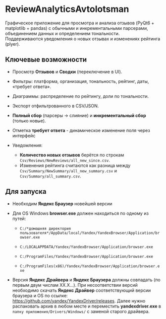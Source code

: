 # ReviewAnalyticsAvtolotsman

Графическое приложение для просмотра и анализа отзывов (PyQt6 + matplotlib + pandas) с обычными и инкрементальными парсерами, объединением данных и определением тональности.  
Поддерживаются уведомления о новых отзывах и изменениях рейтинга (plyer).

## Ключевые возможности

- Просмотр **Отзывов** и **Сводки** (переключение в UI).
- Фильтры: платформа, организация, тональность, рейтинг, даты, «требует ответа».
- Диаграммы: распределение по рейтингу, доли по тональности.
- Экспорт отфильтрованного в CSV/JSON.
- **Полный сбор** (парсеры → слияние) и **инкрементальный сбор** (только новые).

- Отметка **требует ответа** - динамическое изменение поля через интерфейс
- Уведомления:
  - **Количество новых отзывов** берётся по строкам `Csv/Reviews/NewReviews/all_new_since.csv`.
  - Изменения рейтинга считаются как разница между `Csv/Summary/NewSummary/all_new_summary.csv` и `Csv/Summary/all_summary.csv`.

## Для запуска
- Необходим **Яндекс Браузер** новейшей версии

- Для OS Windows **browser.exe** должен находиться по одному из путей:
  - `C:/*домашняя директория пользователя*/AppData/local/Yandex/YandexBrowser/Application/browser.exe`
  - `C:/LOCALAPPDATA/Yandex/YandexBrowser/Application/browser.exe`
  - `C:/ProgramFiles/Yandex/YandexBrowser/Application/browser.exe`

  - `C:/ProgramFiles(x86)/Yandex/YandexBrowser/Application/browser.exe`

- Версия **Яндекс Драйвера** и **Яндекс Браузера** должны совпадать (по первым двум числам XX.X...). При несоответствии версий необходимо скачать **Яндекс Драйвер** соответствующий версии браузера и OS по ссылке: https://github.com/yandex/YandexDriver/releases. Далее нужно распаковать архив в любом месте и переместить **yandexdriver.exe** в `папку приложения/Drivers/Windows/` с заменой старого драйвера.
